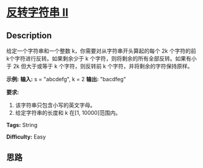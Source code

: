 # [反转字符串 II][title]

## Description

给定一个字符串和一个整数 k，你需要对从字符串开头算起的每个 2k 个字符的前k个字符进行反转。如果剩余少于 k 个字符，则将剩余的所有全部反转。如果有小于
2k 但大于或等于 k 个字符，则反转前 k 个字符，并将剩余的字符保持原样。

**示例:**
            **输入:** s = "abcdefg", k = 2    **输出:** "bacdfeg"    

**要求:**

  1. 该字符串只包含小写的英文字母。
  2. 给定字符串的长度和 k 在[1, 10000]范围内。


**Tags:** String

**Difficulty:** Easy

## 思路

[title]: https://leetcode-cn.com/problems/reverse-string-ii
